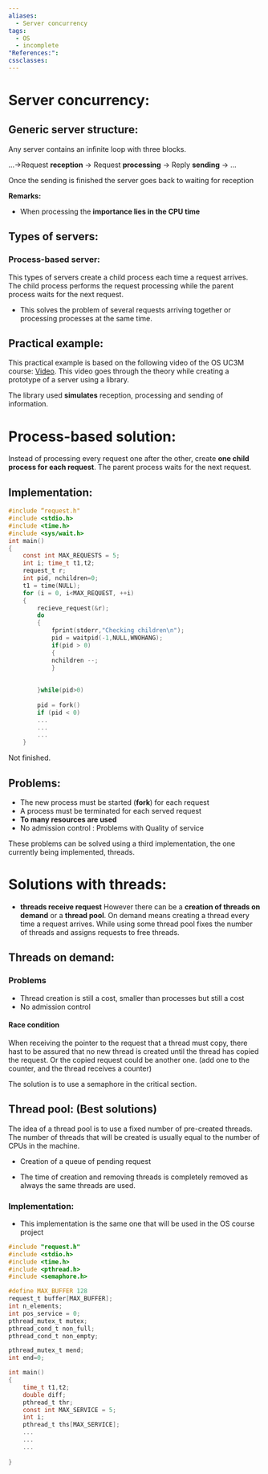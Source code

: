 ```yaml
---
aliases:
  - Server concurrency
tags:
  - OS
  - incomplete
"References:": 
cssclasses:
---
```


# Server concurrency: 
## Generic server structure: 
Any server contains an infinite loop with three blocks. 

…→Request **reception** → Request **processing** → Reply **sending** → …

Once the sending is finished the server goes back to waiting for reception

**Remarks:**
+ When processing the **importance lies in the CPU time** 

## Types of servers: 
### Process-based server:
This types of servers create a child process each time a request arrives. The child process performs the request processing while the parent process waits for the next request. 
+ This solves the problem of several requests arriving together or processing processes at the same time. 

## Practical example: 
This practical example is based on the following video of the OS UC3M course: [Video](https://eu-lti.bbcollab.com/collab/ui/session/playback). This video goes through the theory while creating a prototype of a server using a library.

The library used **simulates** reception, processing and sending of information. 




# Process-based solution: 
Instead of processing every request one after the other, create **one child process for each request**. The parent process waits for the next request. 

## Implementation: 


```c
#include “request.h"
#include <stdio.h>
#include <time.h>
#include <sys/wait.h>
int main() 
{ 
	const int MAX_REQUESTS = 5;
	int i; time_t t1,t2; 
	request_t r;
	int pid, nchildren=0; 
	t1 = time(NULL);
	for (i = 0, i<MAX_REQUEST, ++i)
	{
		recieve_request(&r);
		do
		{
			fprint(stderr,"Checking children\n");
			pid = waitpid(-1,NULL,WNOHANG);
			if(pid > 0)
			{
			nchildren --;
			}
			
			
		}while(pid>0)
	
		pid = fork()
		if (pid < 0)
		...
		...
		...
	}
```

Not finished. 

## Problems: 
+ The new process must be started (**fork**) for each request
+ A process must be terminated for each served request
+ **To many resources are used**
+ No admission control : Problems with Quality of service

These problems can be solved using a third implementation, the one currently being implemented, threads. 
# Solutions with threads: 
+ **threads receive request**
However there can be a **creation of threads on demand** or a **thread pool**. On demand means creating a thread every time a request arrives. While using some thread pool fixes the number of threads and assigns requests to free threads. 

## Threads on demand: 

### Problems
+ Thread creation is still a cost, smaller than processes but still a cost
+ No admission control 
#### Race condition
When receiving the pointer to the request that a thread must copy, there hast to be assured that no new thread is created until the thread has copied the request. Or the copied request could be another one. (add one to the counter, and the thread receives a counter)

The solution is to use a semaphore in the critical section. 
## Thread pool: (Best solutions)
The idea of a thread pool is to use a fixed number of pre-created threads. The number of threads that will be created is usually equal to the number of CPUs in the machine. 
+ Creation of a queue of pending request

+ The time of creation and removing threads is completely removed as always the same threads are used. 

### Implementation: 
+ This implementation is the same one that will be used in the OS course project

```c
#include "request.h" 
#include <stdio.h> 
#include <time.h> 
#include <pthread.h> 
#include <semaphore.h> 

#define MAX_BUFFER 128
request_t buffer[MAX_BUFFER];
int n_elements;
int pos_service = 0; 
pthread_mutex_t mutex;
pthread_cond_t non_full;
pthread_cond_t non_empty;

pthread_mutex_t mend;
int end=0;

int main()
{
	time_t t1,t2;
	double diff;
	pthread_t thr;
	const int MAX_SERVICE = 5;
	int i;
	pthread_t ths[MAX_SERVICE];
	...
	...
	...
	
}
```
